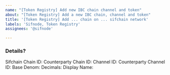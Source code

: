 ```yaml
---
name: "[Token Registry] Add new IBC chain channel and token"
about: "[Token Registry] Add a new IBC chain, channel and token"
title: '[Token Registry] Add ... chain on ... sifchain network'
labels: 'Sifnode, Token Registry'
assignees: '@sifnode'

---
```


<!-- Please fill in issue title -->

### Details?

Sifchain Chain ID: 
Counterparty Chain ID:
Channel ID:
Counterparty Channel ID:
Base Denom:
Decimals:
Display Name:

<!--
Example:

Sifchain Chain ID: akhirachain-devnet-1  
Counterparty Chain ID: cosmoshub-4
Channel ID: channel-1
Counterparty Channel ID: channel-36
Base Denom: uatom
Decimals: 6
Display Name: ATOM
-->
 